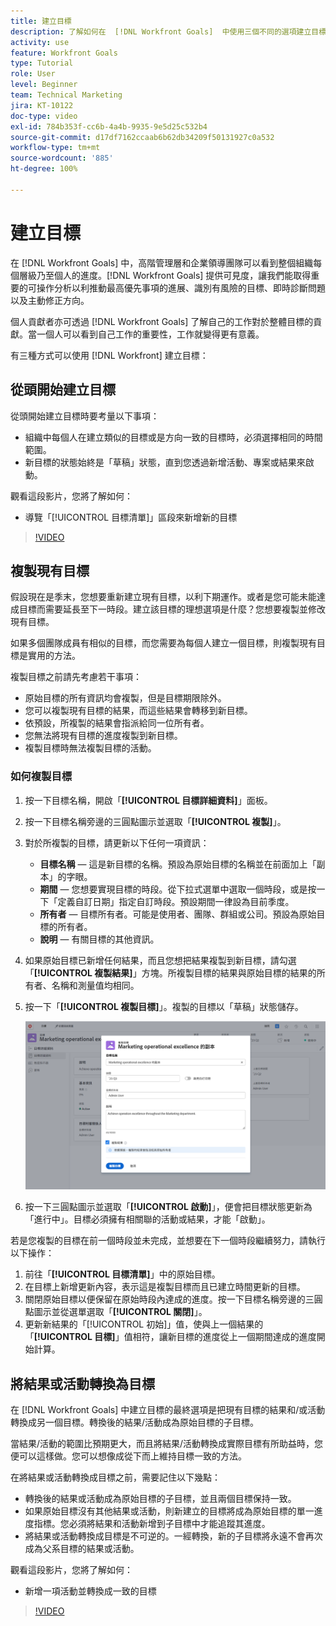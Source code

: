 ```yaml
---
title: 建立目標
description: 了解如何在  [!DNL Workfront Goals]  中使用三個不同的選項建立目標。
activity: use
feature: Workfront Goals
type: Tutorial
role: User
level: Beginner
team: Technical Marketing
jira: KT-10122
doc-type: video
exl-id: 784b353f-cc6b-4a4b-9935-9e5d25c532b4
source-git-commit: d17df7162ccaab6b62db34209f50131927c0a532
workflow-type: tm+mt
source-wordcount: '885'
ht-degree: 100%

---
```


# 建立目標

在 [!DNL Workfront Goals] 中，高階管理層和企業領導團隊可以看到整個組織每個層級乃至個人的進度。[!DNL Workfront Goals] 提供可見度，讓我們能取得重要的可操作分析以利推動最高優先事項的進展、識別有風險的目標、即時診斷問題以及主動修正方向。

個人貢獻者亦可透過 [!DNL Workfront Goals] 了解自己的工作對於整體目標的貢獻。當一個人可以看到自己工作的重要性，工作就變得更有意義。

有三種方式可以使用 [!DNL Workfront] 建立目標：

## 從頭開始建立目標

從頭開始建立目標時要考量以下事項：

* 組織中每個人在建立類似的目標或是方向一致的目標時，必須選擇相同的時間範圍。
* 新目標的狀態始終是「草稿」狀態，直到您透過新增活動、專案或結果來啟動。

觀看這段影片，您將了解如何：

* 導覽「[!UICONTROL 目標清單]」區段來新增新的目標

>[!VIDEO](https://video.tv.adobe.com/v/335191/?quality=12&learn=on&enablevpops)

## 複製現有目標

假設現在是季末，您想要重新建立現有目標，以利下期運作。或者是您可能未能達成目標而需要延長至下一時段。建立該目標的理想選項是什麼？您想要複製並修改現有目標。

如果多個團隊成員有相似的目標，而您需要為每個人建立一個目標，則複製現有目標是實用的方法。

複製目標之前請先考慮若干事項：

* 原始目標的所有資訊均會複製，但是目標期限除外。
* 您可以複製現有目標的結果，而這些結果會轉移到新目標。
* 依預設，所複製的結果會指派給同一位所有者。
* 您無法將現有目標的進度複製到新目標。
* 複製目標時無法複製目標的活動。

### 如何複製目標

1. 按一下目標名稱，開啟「**[!UICONTROL 目標詳細資料]**」面板。
1. 按一下目標名稱旁邊的三圓點圖示並選取「**[!UICONTROL 複製]**」。
1. 對於所複製的目標，請更新以下任何一項資訊：
   * **目標名稱** — 這是新目標的名稱。預設為原始目標的名稱並在前面加上「副本」的字眼。
   * **期間** — 您想要實現目標的時段。從下拉式選單中選取一個時段，或是按一下「定義自訂日期」指定自訂時段。預設期間一律設為目前季度。
   * **所有者** — 目標所有者。可能是使用者、團隊、群組或公司。預設為原始目標的所有者。
   * **說明** — 有關目標的其他資訊。

1. 如果原始目標已新增任何結果，而且您想把結果複製到新目標，請勾選「**[!UICONTROL 複製結果]**」方塊。所複製目標的結果與原始目標的結果的所有者、名稱和測量值均相同。

1. 按一下「**[!UICONTROL 複製目標]**」。複製的目標以「草稿」狀態儲存。

   ![影像顯示 [!DNL Workfront Goals] 的「[!UICONTROL 目標詳細資料]」面板及其「[!UICONTROL 複製]」選項](assets/03-workfront-goals-copy-a-goal.png)

1. 按一下三圓點圖示並選取「**[!UICONTROL 啟動]**」，便會把目標狀態更新為「進行中」。目標必須擁有相關聯的活動或結果，才能「啟動」。

若是您複製的目標在前一個時段並未完成，並想要在下一個時段繼續努力，請執行以下操作：

1. 前往「**[!UICONTROL 目標清單]**」中的原始目標。
1. 在目標上新增更新內容，表示這是複製目標而且已建立時間更新的目標。
1. 關閉原始目標以便保留在原始時段內達成的進度。按一下目標名稱旁邊的三圓點圖示並從選單選取「**[!UICONTROL 關閉]**」。
1. 更新新結果的「[!UICONTROL 初始]」值，使與上一個結果的「**[!UICONTROL 目標]**」值相符，讓新目標的進度從上一個期間達成的進度開始計算。

## 將結果或活動轉換為目標

在 [!DNL Workfront Goals] 中建立目標的最終選項是把現有目標的結果和/或活動轉換成另一個目標。轉換後的結果/活動成為原始目標的子目標。

當結果/活動的範圍比預期更大，而且將結果/活動轉換成實際目標有所助益時，您便可以這樣做。您可以想像成從下而上維持目標一致的方法。

在將結果或活動轉換成目標之前，需要記住以下幾點：

* 轉換後的結果或活動成為原始目標的子目標，並且兩個目標保持一致。
* 如果原始目標沒有其他結果或活動，則新建立的目標將成為原始目標的單一進度指標。您必須將結果和活動新增到子目標中才能追蹤其進度。
* 將結果或活動轉換成目標是不可逆的。一經轉換，新的子目標將永遠不會再次成為父系目標的結果或活動。

觀看這段影片，您將了解如何：

* 新增一項活動並轉換成一致的目標

>[!VIDEO](https://video.tv.adobe.com/v/335192/?quality=12&learn=on&enablevpops)


